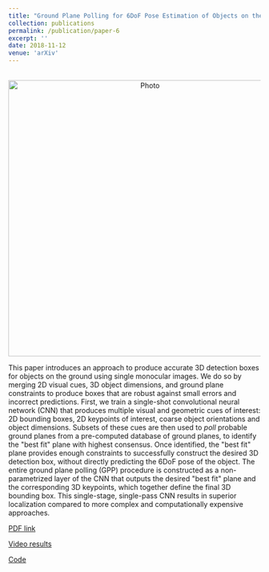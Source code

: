 ```yaml
---
title: "Ground Plane Polling for 6DoF Pose Estimation of Objects on the Road"
collection: publications
permalink: /publication/paper-6
excerpt: ''
date: 2018-11-12
venue: 'arXiv'
---
```

<p align="center">
  <img src="https://arangesh.github.io/images/paper-6-im.png?raw=true" alt="Photo" style="width: 550px;"/> 
</p>

This paper introduces an approach to produce accurate 3D detection boxes for objects on the ground using single monocular images. We do so by merging 2D visual cues, 3D object dimensions, and ground plane constraints to produce boxes that are robust against small errors and incorrect predictions. First, we train a single-shot convolutional neural network (CNN) that produces multiple visual and geometric cues of interest: 2D bounding boxes, 2D keypoints of interest, coarse object orientations and object dimensions. Subsets of these cues are then used to *poll* probable ground planes from a pre-computed database of ground planes, to identify the "best fit" plane with highest consensus. Once identified, the "best fit" plane provides enough constraints to successfully construct the desired 3D detection box, without directly predicting the 6DoF pose of the object. The entire ground plane polling (GPP) procedure is constructed as a non-parametrized layer of the CNN that outputs the desired "best fit" plane and the corresponding 3D keypoints, which together define the final 3D bounding box. This single-stage, single-pass CNN results in superior localization compared to more complex and computationally expensive approaches.

[PDF link](http://cvrr.ucsd.edu/publications/2018/GPP.pdf)

[Video results]()

[Code](https://github.com/arangesh/Ground-Plane-Polling)
